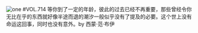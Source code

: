 ![one](http://image.wufazhuce.com/FsJ8iluaKVojSbl0k_QYqz9wqxo6)
#VOL.714
等你到了一定的年龄，彼此的过去已经不再重要，那些曾经令你无比在乎的东西就好像半途而退的潮汐一般似乎没有了提及的必要。这个世上没有命运这回事，同时也没有意外。by 西蒙·范·布伊
